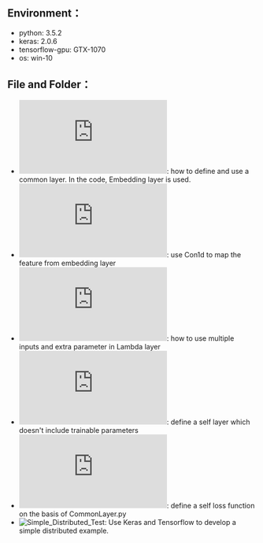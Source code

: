 Environment：
---------------------------------------------------
* python: 3.5.2 <br>
* keras: 2.0.6 <br>
* tensorflow-gpu: GTX-1070 <br>
* os: win-10 <br>

File and Folder：
---------------------------------------------------
* ![CommonLayer.py](https://github.com/THUfl12/Tensorflow/blob/master/Keras/CommonLayer.py): 
how to define and use a common layer. In the code, Embedding layer is used. <br>
* ![Embedding_Conv1d.py](https://github.com/THUfl12/Tensorflow/blob/master/Keras/Embedding_Conv1d.py): 
use Con1d to map the feature from embedding layer <br>
* ![Lambda_MultiInputs.py](https://github.com/THUfl12/Tensorflow/blob/master/Keras/Lambda_MultiInputs.py): 
how to use multiple inputs and extra parameter in Lambda layer <br>
* ![Custom_layer_1.py](https://github.com/THUfl12/Tensorflow/blob/master/Keras/Custom_layer_1.py): 
define a self layer which doesn't include trainable parameters <br>
* ![Self_LossFunc.py](https://github.com/THUfl12/Tensorflow/blob/master/Keras/Self_LossFunc.py):
define a self loss function on the basis of CommonLayer.py
* ![Simple_Distributed_Test](https://github.com/THUfl12/Tensorflow/tree/master/Keras/Simple_Distributed_Test):
Use Keras and Tensorflow to develop a simple distributed example. <br>
